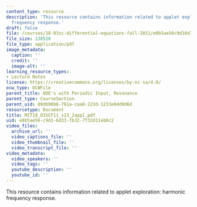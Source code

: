 ```yaml
---
content_type: resource
description: 'This resource contains information related to applet exploration: harmonic
  frequency response.'
draft: false
file: /courses/18-03sc-differential-equations-fall-2011/e0b5ae56c9d16d33fb327f32d11eb8c2_MIT18_03SCF11_s23_2appl.pdf
file_size: 130528
file_type: application/pdf
image_metadata:
  caption: ''
  credit: ''
  image-alt: ''
learning_resource_types:
- Lecture Notes
license: https://creativecommons.org/licenses/by-nc-sa/4.0/
ocw_type: OCWFile
parent_title: ODE's with Periodic Input, Resonance
parent_type: CourseSection
parent_uid: 09db90b6-761a-caa8-223d-1233e04d9d6d
resourcetype: Document
title: MIT18_03SCF11_s23_2appl.pdf
uid: e0b5ae56-c9d1-6d33-fb32-7f32d11eb8c2
video_files:
  archive_url: ''
  video_captions_file: ''
  video_thumbnail_file: ''
  video_transcript_file: ''
video_metadata:
  video_speakers: ''
  video_tags: ''
  youtube_description: ''
  youtube_id: ''
---
```

This resource contains information related to applet exploration: harmonic frequency response.
